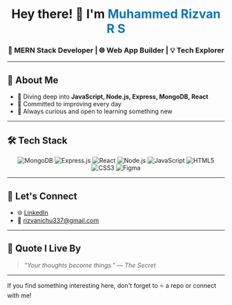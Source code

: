 <h1 align="center">Hey there! 👋 I'm <span style="color:#0e75b6;">Muhammed Rizvan R S</span></h1>
<h3 align="center">🚀 MERN Stack Developer | 🌐 Web App Builder | 💡 Tech Explorer</h3>

---

## 🚀 About Me

- 🧠 Diving deep into **JavaScript, Node.js, Express, MongoDB, React**
- 🎯 Committed to improving every day
- 💬 Always curious and open to learning something new

---

## 🛠️ Tech Stack

<div align="center">

![MongoDB](https://img.shields.io/badge/-MongoDB-4EA94B?style=for-the-badge&logo=mongodb&logoColor=white)
![Express.js](https://img.shields.io/badge/-Express.js-000000?style=for-the-badge&logo=express&logoColor=white)
![React](https://img.shields.io/badge/-React-20232A?style=for-the-badge&logo=react&logoColor=61DAFB)
![Node.js](https://img.shields.io/badge/-Node.js-339933?style=for-the-badge&logo=node.js&logoColor=white)
![JavaScript](https://img.shields.io/badge/-JavaScript-F7DF1E?style=for-the-badge&logo=javascript&logoColor=black)
![HTML5](https://img.shields.io/badge/-HTML5-E34F26?style=for-the-badge&logo=html5&logoColor=white)
![CSS3](https://img.shields.io/badge/-CSS3-1572B6?style=for-the-badge&logo=css3&logoColor=white)
![Figma](https://img.shields.io/badge/-Figma-F24E1E?style=for-the-badge&logo=figma&logoColor=white)

</div>

---

## 🤝 Let's Connect

- 🌐 [LinkedIn](https://www.linkedin.com/in/riswan-r-s/)
- 📧 rizvanichu337@gmail.com

---

## 🧠 Quote I Live By
> _"Your thoughts become things."_ — *The Secret*

---

If you find something interesting here, don't forget to ⭐ a repo or connect with me!
